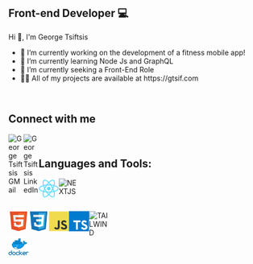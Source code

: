 
<h2  > Front-end Developer 💻  </h1>

Hi 👋, I'm George Tsiftsis


<ul>
   <li> 🔭 I’m currently working on the development of a fitness mobile app! </li>

<li>🌱 I’m currently learning Node Js and GraphQL </li>

<li>🤝 I’m currently seeking a Front-End  Role </li>

 <li>🧑‍💻 All of my projects are available at https://gtsif.com </li>
   </ul>

 </br >
   <h2> Connect with me </h2>
<a href="mailto:gtsiff@gmail.com" > <img
align="left"
alt="George Tsiftsis GMail"
width="30px"
src="https://image.flaticon.com/icons/png/512/732/732200.png" />
   </a>
<a href="https://www.linkedin.com/in/george-tsiftsis/"> 
   <img
align="left"
alt="George Tsiftsis LinkedIn"
width="30px"
src="https://image.flaticon.com/icons/png/512/174/174857.png" />
   </a>
   </br>    
    <h2> Languages and Tools: </h2>
     <img
align="left"
alt="REACT"
width="40px"
src="https://raw.githubusercontent.com/devicons/devicon/master/icons/react/react-original.svg" /> 
<img
align="left"
alt="NEXTJS"
width="40px"
src="https://camo.githubusercontent.com/92ec9eb7eeab7db4f5919e3205918918c42e6772562afb4112a2909c1aaaa875/68747470733a2f2f6173736574732e76657263656c2e636f6d2f696d6167652f75706c6f61642f76313630373535343338352f7265706f7369746f726965732f6e6578742d6a732f6e6578742d6c6f676f2e706e67" /> 
</br>
</br>
</br>

<img
align="left"
alt="HTML5"
width="40px"
src="https://raw.githubusercontent.com/devicons/devicon/master/icons/html5/html5-original.svg" /> 
<img
align="left"
alt="CSS3"
width="40px"
src="https://raw.githubusercontent.com/devicons/devicon/master/icons/css3/css3-original.svg" />
 <img
align="left"
alt="JAVASCRIPT"
width="40px"
src="https://raw.githubusercontent.com/devicons/devicon/master/icons/javascript/javascript-original.svg" />
 <img
align="left"
alt="JAVASCRIPT"
width="40px"
src="https://raw.githubusercontent.com/github/explore/80688e429a7d4ef2fca1e82350fe8e3517d3494d/topics/typescript/typescript.png" />



  <img
align="left"
alt="TAILWIND"
width="40px"
src="https://avatars.githubusercontent.com/u/67109815?s=200&v=4" />  
</br>
</br>
  <img
align="left"
alt="TAILWIND"
width="40px"
src="https://raw.githubusercontent.com/github/explore/80688e429a7d4ef2fca1e82350fe8e3517d3494d/topics/docker/docker.png" />  



 






<!---
GeorgeTsiftsis/GeorgeTsiftsis is a ✨ special ✨ repository because its `README.md` (this file) appears on your GitHub profile.
You can click the Preview link to take a look at your changes.
--->

